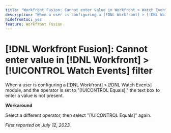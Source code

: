 ```yaml
---
title: "Workfront Fusion: Cannot enter value in Workfront > Watch Events filter"
description: "When a user is configuring a [!DNL Workfront] > [!DNL Watch Events] module, and the operator is set to [!UICONTROL Equals], the text box to enter a value is not present."
hidefromtoc: yes
feature: Workfront Fusion
---
```


# [!DNL Workfront Fusion]: Cannot enter value in [!DNL Workfront] > [!UICONTROL Watch Events] filter

When a user is configuring a [!DNL Workfront] > [!DNL Watch Events] module, and the operator is set to "[!UICONTROL Equals]," the text box to enter a value is not present.

**Workaround**

Select a different operator, then select "[!UICONTROL Equals]" again.

_First reported on July 12, 2023._
